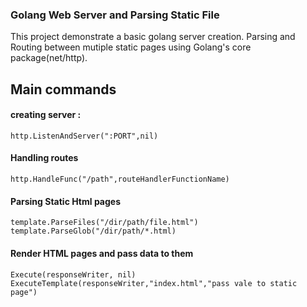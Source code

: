 ### Golang Web Server and Parsing Static File

This project demonstrate a basic golang server creation. Parsing and Routing between mutiple static pages using Golang's core package(net/http).

## Main commands


#### creating server :
```
http.ListenAndServer(":PORT",nil)
```

#### Handling routes
```
http.HandleFunc("/path",routeHandlerFunctionName)
```

#### Parsing Static Html pages
```
template.ParseFiles("/dir/path/file.html")
template.ParseGlob("/dir/path/*.html)
```

#### Render HTML pages and pass data to them
```
Execute(responseWriter, nil)
ExecuteTemplate(responseWriter,"index.html","pass vale to static page")
```